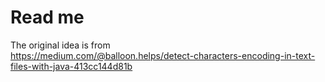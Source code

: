 # Read me

The original idea is from  
https://medium.com/@balloon.helps/detect-characters-encoding-in-text-files-with-java-413cc144d81b